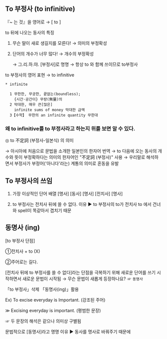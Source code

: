 ## To 부정사 (to infinitive)
『~ 는 것』을 영어로 →  [ to ]

to 뒤에 나오는 동사의 특징

1. 무슨 말이 새로 생길지를 모른다! → 의미의 부정확성
2. 단어의 개수가 너무 많다!        → 개수의 부정확성 

   → 그.리.하.야. [부정사]로 명명
   → 항상 to 와 함께 쓰이므로 to부정사

to 부정사의 영어 표현 → to infinitive

    * infinite

      1 무한한, 무궁한, 끝없는(boundless);
        {시간·공간이} 무량(無量)의
      2 막대한, 매우 큰[많은]
        infinite sums of money 막대한 금액
      3【수학】 무한의 an infinite quantity 무한대


### 왜 to infinitive를 to 부정사라고 하는지 위를 보면 알 수 있다. 


◎ to 不定詞 (부정사-일본식) 의 의미 

   → 아시아에 처음으로 문법을 소개한 일본인의 한자어 번역
   → to 다음에 오는 동사의 개수와 뜻이 부정확하다는 의미의 
      한자어인  "不定詞 (부정사)" 사용
   → 우리말로 해석하면서 부정사가 부정어('아니다'라는) 계통의 의미로 혼동을 유발

## To 부정사의 쓰임
1. 가장 이상적인 단어 배열
 [명사]   [동사]   [명사]   [전치사]   [명사]

2. to 부정사는 전치사 뒤에 쓸 수 없다.
 이유 ▶ to 부정사의 to가 전치사 to 에서 건너와 spell이 똑같아서 
         겹치기 때문
         
## 동명사 (ing)
[to 부정사 단점]

①전치사 + to (X)

②주어로는 길다.

[전치사 뒤에 to 부정사를 쓸 수 없다]라는 단점을 극복하기 위해 새로운 단어를 쓰기 
시작하면서 새로운 문법이 시작됨 
 → 무슨 문법이 새롭게 등장하나요?
 ☞ `동명사`
	 
「to 부정사」삭제 「동명사(ing)」활용

Ex) To excise everyday is Important. (강조된 주어)
 
≫ Excising everyday is important. (평범한 문장)
 
☞ 두 문장의 해석은 같으나 의미상 구별됨
  
문법적으로 [동명사]라고 명명
이유 ▶ 동사를 명사로 바꿔주기 때문에



